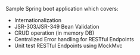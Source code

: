 Sample Spring boot application which covers:

<ul>
    <li>Internationalization</li>
    <li>JSR-303/JSR-349 Bean Validation</li>
    <li>CRUD operation (in memory DB)</li>
    <li>Centralized Error handling for RESTful Endpoints</li>
    <li>Unit test RESTful Endpoints using MockMvc</li>
</ul>
